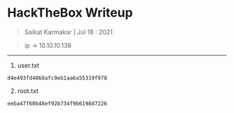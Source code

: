 # HackTheBox Writeup

> Saikat Karmakar | Jul 18 : 2021

> ip -> 10.10.10.138

---

1. user.txt
```
d4e493fd4068afc9eb1aa6a55319f978
```

2. root.txt
```
eeba47f60b48ef92b734f9b6198d7226
```
